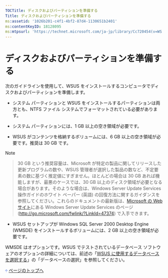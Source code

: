 ```yaml
---
TOCTitle: ディスクおよびパーティションを準備する
Title: ディスクおよびパーティションを準備する
ms:assetid: '1026b201-c4f1-4bf2-87d4-1130651b2401'
ms:contentKeyID: 18128095
ms:mtpsurl: 'https://technet.microsoft.com/ja-jp/library/Cc720454(v=WS.10)'
---
```


ディスクおよびパーティションを準備する
======================================

次のガイドラインを使用して、WSUS をインストールするコンピュータでディスクおよびパーティションを準備します。

-   システム パーティションと WSUS をインストールするパーティションは両方とも、NTFS ファイル システムでフォーマットされている必要があります。

-   システム パーティションには、1 GB 以上の空き領域が必要です。

-   WSUS がコンテンツを格納するボリュームには、6 GB 以上の空き領域が必要です。推奨は 30 GB です。

> [!NOTE]

> 30 GB という推奨容量は、Microsoft が特定の製品に関してリリースした更新プログラムの数や、WSUS 管理者が選択した製品の数など、不定要素の数に基づく推定値にすぎません。ほとんどの場合は 30 GB あれば機能しますが、最悪のケースでは、30 GB 以上のディスク領域が必要となる場合があります。そのような場合は、Windows Server Update Services 操作ガイドのホワイト ペーパー (英語) の回復方法に関するガイダンスを参照してください。これらのドキュメントの最新版は、[Microsoft の Web サイト](http://go.microsoft.com/fwlink/?linkid=47374)にある Windows Server Update Services のページ (http://go.microsoft.com/fwlink/?LinkId=47374) で入手できます。

-   WSUS セットアップが Windows SQL Server 2000 Desktop Engine (WMSDE) をインストールするボリュームには、2 GB 以上の空き領域が必要です。

WMSDE はオプションです。WSUS でテストされているデータベース ソフトウェアのオプションの詳細については、前述の「[WSUS に使用するデータベースを選択する](http://www.microsoft.com/japan/technet/prodtechnol/windowsserver2003/library/wsus/wsusdeploymentguidetc/86b1e90d-307d-4b35-88a1-84baccd1ff63.mspx)」の「データベースの選択」を参照してください。

![](images/Cc720454.arrow_px_up(ja-jp,WS.10).gif) [ページのトップへ](#ctl00_rs1_eb1_panel1)
